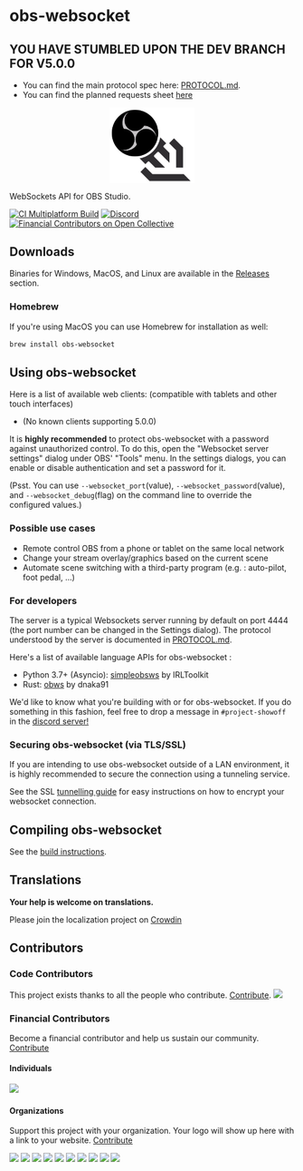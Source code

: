 # obs-websocket

## YOU HAVE STUMBLED UPON THE DEV BRANCH FOR V5.0.0

- You can find the main protocol spec here: [PROTOCOL.md](docs/generated/protocol.md).
- You can find the planned requests sheet [here](https://docs.google.com/spreadsheets/d/1LfCZrbT8e7cSaKo_TuPDd-CJiptL7RSuo8iE63vMmMs/edit?usp=sharing)


<p align="center">
  <img src="/.github/images/obsws_logo.png" width=150 align="center">
</p>

WebSockets API for OBS Studio.

[![CI Multiplatform Build](https://github.com/obsproject/obs-websocket/actions/workflows/main.yml/badge.svg?branch=master)](https://github.com/obs-websocket/obs-websocket/actions/workflows/main.yml)
[![Discord](https://img.shields.io/discord/715691013825364120.svg?label=&logo=discord&logoColor=ffffff&color=7389D8&labelColor=6A7EC2)](https://discord.gg/WBaSQ3A)
[![Financial Contributors on Open Collective](https://opencollective.com/obs-websocket/all/badge.svg?label=financial+contributors)](https://opencollective.com/obs-websocket)

## Downloads

Binaries for Windows, MacOS, and Linux are available in the [Releases](https://github.com/obsproject/obs-websocket/releases) section.

### Homebrew

If you're using MacOS you can use Homebrew for installation as well:

```sh
brew install obs-websocket
```

## Using obs-websocket

Here is a list of available web clients: (compatible with tablets and other touch interfaces)
- (No known clients supporting 5.0.0)

It is **highly recommended** to protect obs-websocket with a password against unauthorized control. To do this, open the "Websocket server settings" dialog under OBS' "Tools" menu. In the settings dialogs, you can enable or disable authentication and set a password for it.

(Psst. You can use `--websocket_port`(value), `--websocket_password`(value), and `--websocket_debug`(flag) on the command line to override the configured values.)

### Possible use cases

- Remote control OBS from a phone or tablet on the same local network
- Change your stream overlay/graphics based on the current scene
- Automate scene switching with a third-party program (e.g. : auto-pilot, foot pedal, ...)

### For developers

The server is a typical Websockets server running by default on port 4444 (the port number can be changed in the Settings dialog).
The protocol understood by the server is documented in [PROTOCOL.md](docs/generated/protocol.md).

Here's a list of available language APIs for obs-websocket :
- Python 3.7+ (Asyncio): [simpleobsws](https://github.com/IRLToolkit/simpleobsws/tree/master) by IRLToolkit
- Rust: [obws](https://github.com/dnaka91/obws/tree/v5-api) by dnaka91

We'd like to know what you're building with or for obs-websocket. If you do something in this fashion, feel free to drop a message in `#project-showoff` in the [discord server!](https://discord.gg/WBaSQ3A)

### Securing obs-websocket (via TLS/SSL)

If you are intending to use obs-websocket outside of a LAN environment, it is highly recommended to secure the connection using a tunneling service.

See the SSL [tunnelling guide](SSL-TUNNELLING.md) for easy instructions on how to encrypt your websocket connection.

## Compiling obs-websocket

See the [build instructions](BUILDING.md).

## Translations

**Your help is welcome on translations.**

Please join the localization project on [Crowdin](https://crowdin.com/project/obs-websocket)

## Contributors

### Code Contributors

This project exists thanks to all the people who contribute. [Contribute](CONTRIBUTING.md).
<a href="https://github.com/obsproject/obs-websocket/graphs/contributors"><img src="https://opencollective.com/obs-websocket/contributors.svg?width=890&button=false" /></a>

### Financial Contributors

Become a financial contributor and help us sustain our community. [Contribute](https://opencollective.com/obs-websocket/contribute)

#### Individuals

<a href="https://opencollective.com/obs-websocket"><img src="https://opencollective.com/obs-websocket/individuals.svg?width=890"></a>

#### Organizations

Support this project with your organization. Your logo will show up here with a link to your website. [Contribute](https://opencollective.com/obs-websocket/contribute)

<a href="https://opencollective.com/obs-websocket/organization/0/website"><img src="https://opencollective.com/obs-websocket/organization/0/avatar.svg"></a>
<a href="https://opencollective.com/obs-websocket/organization/1/website"><img src="https://opencollective.com/obs-websocket/organization/1/avatar.svg"></a>
<a href="https://opencollective.com/obs-websocket/organization/2/website"><img src="https://opencollective.com/obs-websocket/organization/2/avatar.svg"></a>
<a href="https://opencollective.com/obs-websocket/organization/3/website"><img src="https://opencollective.com/obs-websocket/organization/3/avatar.svg"></a>
<a href="https://opencollective.com/obs-websocket/organization/4/website"><img src="https://opencollective.com/obs-websocket/organization/4/avatar.svg"></a>
<a href="https://opencollective.com/obs-websocket/organization/5/website"><img src="https://opencollective.com/obs-websocket/organization/5/avatar.svg"></a>
<a href="https://opencollective.com/obs-websocket/organization/6/website"><img src="https://opencollective.com/obs-websocket/organization/6/avatar.svg"></a>
<a href="https://opencollective.com/obs-websocket/organization/7/website"><img src="https://opencollective.com/obs-websocket/organization/7/avatar.svg"></a>
<a href="https://opencollective.com/obs-websocket/organization/8/website"><img src="https://opencollective.com/obs-websocket/organization/8/avatar.svg"></a>
<a href="https://opencollective.com/obs-websocket/organization/9/website"><img src="https://opencollective.com/obs-websocket/organization/9/avatar.svg"></a>
